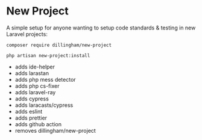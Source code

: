 # New Project

A simple setup for anyone wanting to setup code standards & testing in new Laravel projects:

```
composer require dillingham/new-project
```

```
php artisan new-project:install
```

- adds ide-helper
- adds larastan
- adds php mess detector
- adds php cs-fixer
- adds laravel-ray
- adds cypress
- adds laracasts/cypress
- adds eslint
- adds prettier
- adds github action
- removes dillingham/new-project
